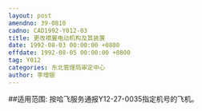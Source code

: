 ```yaml
---
layout: post
amendno: 39-0810
cadno: CAD1992-Y012-03
title: 更改襟翼电动机构及其装置
date: 1992-08-03 00:00:00 +0800
effdate: 1992-08-05 00:00:00 +0800
tag: Y012
categories: 东北管理局审定中心
author: 李增银
---
```


##适用范围:
按哈飞服务通报Y12-27-0035指定机号的飞机。

